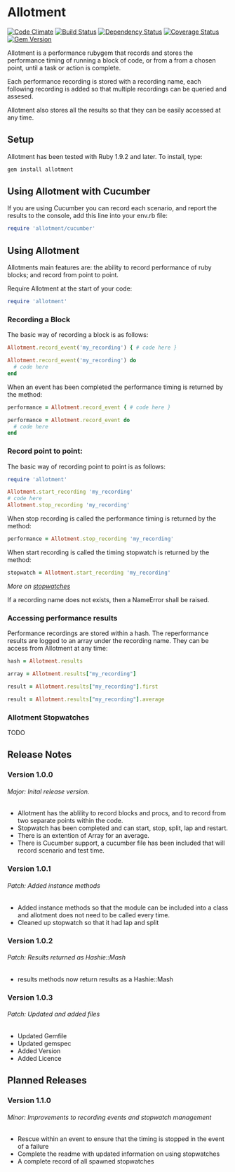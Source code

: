 # Allotment

[![Code Climate](https://codeclimate.com/github/benSlaughter/allotment.png)](https://codeclimate.com/github/benSlaughter/allotment)
[![Build Status](https://travis-ci.org/benSlaughter/allotment.png?branch=master)](https://travis-ci.org/benSlaughter/allotment)
[![Dependency Status](https://gemnasium.com/benSlaughter/allotment.png)](https://gemnasium.com/benSlaughter/allotment)
[![Coverage Status](https://coveralls.io/repos/benSlaughter/allotment/badge.png?branch=master)](https://coveralls.io/r/benSlaughter/allotment)
[![Gem Version](https://badge.fury.io/rb/allotment.png)](http://badge.fury.io/rb/allotment)

Allotment is a performance rubygem that records and stores the performance timing of running a block of code,
or from a from a chosen point, until a task or action is complete.

Each performance recording is stored with a recording name,
each following recording is added so that multiple recordings can be queried and assesed.

Allotment also stores all the results so that they can be easily accessed at any time.

## Setup

Allotment has been tested with Ruby 1.9.2 and later.
To install, type:

```bash
gem install allotment
```

## Using Allotment with Cucumber

If you are using Cucumber you can record each scenario, and report the results to the console, add this line into your env.rb file:

```ruby
require 'allotment/cucumber'
```

## Using Allotment

Allotments main features are: the ability to record performance of ruby blocks; and record from point to point.

Require Allotment at the start of your code:

```ruby
require 'allotment'
```

### Recording a Block

The basic way of recording a block is as follows:

```ruby
Allotment.record_event('my_recording') { # code here }
```
```ruby
Allotment.record_event('my_recording') do
  # code here
end
```

When an event has been completed the performance timing is returned by the method:

```ruby
performance = Allotment.record_event { # code here }
```
```ruby
performance = Allotment.record_event do
  # code here
end
```

### Record point to point:

The basic way of recording point to point is as follows:

```ruby
require 'allotment'

Allotment.start_recording 'my_recording'
# code here
Allotment.stop_recording 'my_recording'
```

When stop recording is called the performance timing is returned by the method:

```ruby
performance = Allotment.stop_recording 'my_recording'
```

When start recording is called the timing stopwatch is returned by the method:

```ruby
stopwatch = Allotment.start_recording 'my_recording'
```

_More on [stopwatches](#allotment-stopwatches)_

If a recording name does not exists, then a NameError shall be raised.

### Accessing performance results

Performance recordings are stored within a hash. The reperformance results are logged to an array under the recording name.
They can be access from Allotment at any time:

```ruby
hash = Allotment.results
```
```ruby
array = Allotment.results["my_recording"]
```
```ruby
result = Allotment.results["my_recording"].first
```
```ruby
result = Allotment.results["my_recording"].average
```

### Allotment Stopwatches

TODO

## Release Notes
### Version 1.0.0
###### Major: Inital release version.
 * Allotment has the ablility to record blocks and procs, and to record from two separate points within the code.
 * Stopwatch has been completed and can start, stop, split, lap and restart.
 * There is an extention of Array for an average.
 * There is Cucumber support, a cucumber file has been included that will record scenario and test time.

### Version 1.0.1
###### Patch: Added instance methods
 * Added instance methods so that the module can be included into a class and allotment does not need to be called every time.
 * Cleaned up stopwatch so that it had lap and split

### Version 1.0.2
###### Patch: Results returned as Hashie::Mash
 * results methods now return results as a Hashie::Mash

### Version 1.0.3
###### Patch: Updated and added files
 * Updated Gemfile
 * Updated gemspec
 * Added Version
 * Added Licence

## Planned Releases
### Version 1.1.0
###### Minor: Improvements to recording events and stopwatch management
 * Rescue within an event to ensure that the timing is stopped in the event of a failure
 * Complete the readme with updated information on using stopwatches
 * A complete record of all spawned stopwatches


